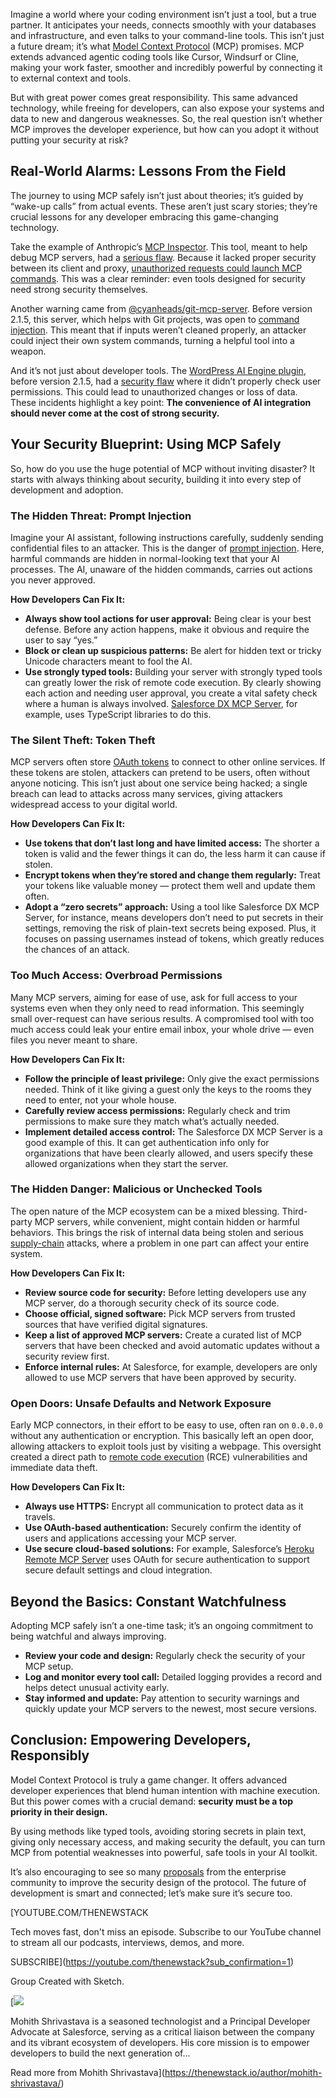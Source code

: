 Imagine a world where your coding environment isn’t just a tool, but a true partner. It anticipates your needs, connects smoothly with your databases and infrastructure, and even talks to your command-line tools. This isn’t just a future dream; it’s what [Model Context Protocol](https://thenewstack.io/model-context-protocol-a-primer-for-the-developers/) (MCP) promises. MCP extends advanced agentic coding tools like Cursor, Windsurf or Cline, making your work faster, smoother and incredibly powerful by connecting it to external context and tools.

But with great power comes great responsibility. This same advanced technology, while freeing for developers, can also expose your systems and data to new and dangerous weaknesses. So, the real question isn’t whether MCP improves the developer experience, but how can you adopt it without putting your security at risk?

## **Real-World Alarms: Lessons From the Field**

The journey to using MCP safely isn’t just about theories; it’s guided by “wake-up calls” from actual events. These aren’t just scary stories; they’re crucial lessons for any developer embracing this game-changing technology.

Take the example of Anthropic’s [MCP Inspector](https://github.com/modelcontextprotocol/inspector). This tool, meant to help debug MCP servers, had a [serious flaw](https://nvd.nist.gov/vuln/detail/CVE-2025-49596). Because it lacked proper security between its client and proxy, [unauthorized requests could launch MCP commands](https://thehackernews.com/2025/07/critical-vulnerability-in-anthropics.html). This was a clear reminder: even tools designed for security need strong security themselves.

Another warning came from [@cyanheads/git-mcp-server](https://github.com/cyanheads/git-mcp-server). Before version 2.1.5, this server, which helps with Git projects, was open to [command injection](https://nvd.nist.gov/vuln/detail/CVE-2025-53107). This meant that if inputs weren’t cleaned properly, an attacker could inject their own system commands, turning a helpful tool into a weapon.

And it’s not just about developer tools. The [WordPress AI Engine plugin](https://wordpress.org/plugins/ai-engine/), before version 2.1.5, had a [security flaw](https://nvd.nist.gov/vuln/detail/CVE-2025-5071) where it didn’t properly check user permissions. This could lead to unauthorized changes or loss of data. These incidents highlight a key point: **The convenience of AI integration should never come at the cost of strong security.**

## **Your Security Blueprint: Using MCP Safely**

So, how do you use the huge potential of MCP without inviting disaster? It starts with always thinking about security, building it into every step of development and adoption.

### **The Hidden Threat: Prompt Injection**

Imagine your AI assistant, following instructions carefully, suddenly sending confidential files to an attacker. This is the danger of [prompt injection](https://thenewstack.io/when-prompt-injections-attack-bing-and-ai-vulnerabilities/). Here, harmful commands are hidden in normal-looking text that your AI processes. The AI, unaware of the hidden commands, carries out actions you never approved.

**How Developers Can Fix It:**

* **Always show tool actions for user approval:** Being clear is your best defense. Before any action happens, make it obvious and require the user to say “yes.”
* **Block or clean up suspicious patterns:** Be alert for hidden text or tricky Unicode characters meant to fool the AI.
* **Use strongly typed tools:** Building your server with strongly typed tools can greatly lower the risk of remote code execution. By clearly showing each action and needing user approval, you create a vital safety check where a human is always involved. [Salesforce DX MCP Server](https://github.com/salesforcecli/mcp), for example, uses TypeScript libraries to do this.

### **The Silent Theft: Token Theft**

MCP servers often store [OAuth tokens](https://thenewstack.io/supply-chain-attacks-how-to-mitigate-oauth-token-theft/) to connect to other online services. If these tokens are stolen, attackers can pretend to be users, often without anyone noticing. This isn’t just about one service being hacked; a single breach can lead to attacks across many services, giving attackers widespread access to your digital world.

**How Developers Can Fix It:**

* **Use tokens that don’t last long and have limited access:** The shorter a token is valid and the fewer things it can do, the less harm it can cause if stolen.
* **Encrypt tokens when they’re stored and change them regularly:** Treat your tokens like valuable money — protect them well and update them often.
* **Adopt a “zero secrets” approach:** Using a tool like Salesforce DX MCP Server, for instance, means developers don’t need to put secrets in their settings, removing the risk of plain-text secrets being exposed. Plus, it focuses on passing usernames instead of tokens, which greatly reduces the chances of an attack.

### **Too Much Access: Overbroad Permissions**

Many MCP servers, aiming for ease of use, ask for full access to your systems even when they only need to read information. This seemingly small over-request can have serious results. A compromised tool with too much access could leak your entire email inbox, your whole drive — even files you never meant to share.

**How Developers Can Fix It:**

* **Follow the principle of least privilege:** Only give the exact permissions needed. Think of it like giving a guest only the keys to the rooms they need to enter, not your whole house.
* **Carefully review access permissions:** Regularly check and trim permissions to make sure they match what’s actually needed.
* **Implement detailed access control:** The Salesforce DX MCP Server is a good example of this. It can get authentication info only for organizations that have been clearly allowed, and users specify these allowed organizations when they start the server.

### **The Hidden Danger: Malicious or Unchecked Tools**

The open nature of the MCP ecosystem can be a mixed blessing. Third-party MCP servers, while convenient, might contain hidden or harmful behaviors. This brings the risk of internal data being stolen and serious [supply-chain](https://www.cloudflare.com/learning/security/what-is-a-supply-chain-attack/) attacks, where a problem in one part can affect your entire system.

**How Developers Can Fix It:**

* **Review source code for security:** Before letting developers use any MCP server, do a thorough security check of its source code.
* **Choose official, signed software:** Pick MCP servers from trusted sources that have verified digital signatures.
* **Keep a list of approved MCP servers:** Create a curated list of MCP servers that have been checked and avoid automatic updates without a security review first.
* **Enforce internal rules:** At Salesforce, for example, developers are only allowed to use MCP servers that have been approved by security.

### **Open Doors: Unsafe Defaults and Network Exposure**

Early MCP connectors, in their effort to be easy to use, often ran on `0.0.0.0` without any authentication or encryption. This basically left an open door, allowing attackers to exploit tools just by visiting a webpage. This oversight created a direct path to [remote code execution](https://www.cloudflare.com/learning/security/what-is-remote-code-execution/) (RCE) vulnerabilities and immediate data theft.

**How Developers Can Fix It:**

* **Always use HTTPS:** Encrypt all communication to protect data as it travels.
* **Use OAuth-based authentication:** Securely confirm the identity of users and applications accessing your MCP server.
* **Use secure cloud-based solutions:** For example, Salesforce’s [Heroku Remote MCP Server](https://www.heroku.com/blog/heroku-remote-mcp-server/) uses OAuth for secure authentication to support secure default settings and cloud integration.

## **Beyond the Basics: Constant Watchfulness**

Adopting MCP safely isn’t a one-time task; it’s an ongoing commitment to being watchful and always improving.

* **Review your code and design:** Regularly check the security of your MCP setup.
* **Log and monitor every tool call:** Detailed logging provides a record and helps detect unusual activity early.
* **Stay informed and update:** Pay attention to security warnings and quickly update your MCP servers to the newest, most secure versions.

## **Conclusion: Empowering Developers, Responsibly**

Model Context Protocol is truly a game changer. It offers advanced developer experiences that blend human intention with machine execution. But this power comes with a crucial demand: **security must be a top priority in their design.**

By using methods like typed tools, avoiding storing secrets in plain text, giving only necessary access, and making security the default, you can turn MCP from potential weaknesses into powerful, safe tools in your AI toolkit.

It’s also encouraging to see so many [proposals](https://github.com/modelcontextprotocol/modelcontextprotocol/issues?q=is%3Aissue%20state%3Aopen%20security) from the enterprise community to improve the security design of the protocol. The future of development is smart and connected; let’s make sure it’s secure too.

[YOUTUBE.COM/THENEWSTACK

Tech moves fast, don't miss an episode. Subscribe to our YouTube
channel to stream all our podcasts, interviews, demos, and more.

SUBSCRIBE](https://youtube.com/thenewstack?sub_confirmation=1)

Group
Created with Sketch.

[![](https://cdn.thenewstack.io/media/2025/07/36409c01-mohithshrivastava.jpeg)

Mohith Shrivastava is a seasoned technologist and a Principal Developer Advocate at Salesforce, serving as a critical liaison between the company and its vibrant ecosystem of developers. His core mission is to empower developers to build the next generation of...

Read more from Mohith Shrivastava](https://thenewstack.io/author/mohith-shrivastava/)